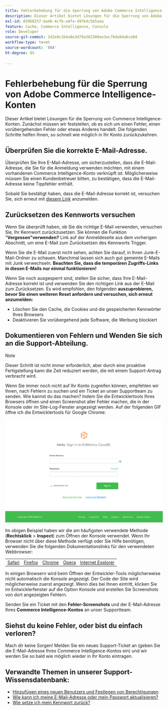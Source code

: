 ```yaml
---
title: Fehlerbehebung für die Sperrung von Adobe Commerce Intelligence-Konten
description: Dieser Artikel bietet Lösungen für die Sperrung von Adobe Commerce Intelligence-Konten. Zunächst müssen wir feststellen, ob es sich um einen Fehler, einen vorübergehenden Fehler oder etwas Anderes handelt. Die folgenden Schritte helfen Ihnen, so schnell wie möglich in Ihr Konto zurückzukehren.
exl-id: 85968257-ba4b-4cfb-a4fa-497b4c5b5aea
feature: Cache, Commerce Intelligence, Console
role: Developer
source-git-commit: 1d2e0c1b4a8e3d79a362500ee3ec7bde84a6ce0d
workflow-type: tm+mt
source-wordcount: '564'
ht-degree: 0%

---
```


# Fehlerbehebung für die Sperrung von Adobe Commerce Intelligence-Konten

<!--
BOB: Is this in TOC?
-->

Dieser Artikel bietet Lösungen für die Sperrung von Commerce Intelligence-Konten. Zunächst müssen wir feststellen, ob es sich um einen Fehler, einen vorübergehenden Fehler oder etwas Anderes handelt. Die folgenden Schritte helfen Ihnen, so schnell wie möglich in Ihr Konto zurückzukehren.

## Überprüfen Sie die korrekte E-Mail-Adresse.

Überprüfen Sie Ihre E-Mail-Adresse, um sicherzustellen, dass die E-Mail-Adresse, die Sie für die Anmeldung verwenden möchten, mit einem vorhandenen Commerce Intelligence-Konto verknüpft ist. Möglicherweise müssen Sie einen Kundenbetreuer bitten, zu bestätigen, dass die E-Mail-Adresse keine Tippfehler enthält.

Sobald Sie bestätigt haben, dass die E-Mail-Adresse korrekt ist, versuchen Sie, sich erneut mit [diesem Link](https://dashboard.rjmetrics.com/v2/session/create#/) anzumelden.

## Zurücksetzen des Kennworts versuchen

Wenn Sie überprüft haben, ob Sie die richtige E-Mail verwenden, versuchen Sie, Ihr Kennwort zurückzusetzen. Sie können die Funktion &quot;**Vergessen&quot;verwenden?** Link auf der Anmeldeseite aus dem vorherigen Abschnitt, um eine E-Mail zum Zurücksetzen des Kennworts Trigger.

Wenn Sie die E-Mail zuerst nicht sehen, achten Sie darauf, in Ihren Junk-E-Mail-Ordner zu schauen. Manchmal lassen sich auch gut gemeinte E-Mails mit Junk verwechseln. **Beachten Sie, dass die temporären Zugriffs-Links in diesen E-Mails nur einmal funktionieren!**

Wenn Sie noch ausgesperrt sind, stellen Sie sicher, dass Ihre E-Mail-Adresse korrekt ist und verwenden Sie den richtigen Link aus der E-Mail zum Zurücksetzen. Es wird empfohlen, den folgenden **auszuprobieren, bevor Sie einen weiteren Reset anfordern und versuchen, sich erneut anzumelden:**

* Löschen Sie den Cache, die Cookies und die gespeicherten Kennwörter Ihres Browsers
* Deaktivieren Sie vorübergehend jede Software, die Werbung blockiert

## Dokumentieren von Fehlern und Wenden Sie sich an die Support-Abteilung.

>[!NOTE]
>
>Dieser Schritt ist nicht immer erforderlich, aber durch eine proaktive Fertigstellung kann die Zeit reduziert werden, die mit einem Support-Antrag verbracht wird.

Wenn Sie immer noch nicht auf Ihr Konto zugreifen können, empfehlen wir Ihnen, nach Fehlern zu suchen und ein Ticket an unser Supportteam zu senden. Wie kannst du das machen? Indem Sie die Entwicklertools Ihres Browsers öffnen und einen Screenshot aller Fehler machen, die in der Konsole oder im Site-Log-Fenster angezeigt werden. Auf der folgenden GIF öffne ich die Entwicklertools für Google Chrome:

![Öffnen der Entwicklertools von Chrome.](assets/Opening_Chrome_dev_tools.gif)

Im obigen Beispiel haben wir die am häufigsten verwendete Methode (**Rechtsklick** > **Inspect**) zum Öffnen der Konsole verwendet. Wenn Ihr Browser nicht über diese Methode verfügt oder Sie Hilfe benötigen, verwenden Sie die folgenden Dokumentationslinks für den verwendeten Webbrowser:

<table>
<tbody>
<tr>
<td><a href="https://www.technipages.com/mac-os-x-enable-web-inspector-in-safari">Safari</a></td>
<td><a href="https://developer.mozilla.org/en-US/docs/Tools/Web_Console/Opening_the_Web_Console">Firefox</a></td>
<td><a href="https://developers.google.com/web/tools/chrome-devtools/?hl=en">Chrome</a></td>
<td><a href="https://www.opera.com/dragonfly/documentation/">Opera</a></td>
<td><a href="https://msdn.microsoft.com/en-us/library/gg589512(v=vs.85).aspx#OpeningTools">Internet Explorer</a></td>
</tr>
</tbody>
</table>

In einigen Browsern wird beim Öffnen der Entwickler-Tools möglicherweise nicht automatisch die Konsole angezeigt. Der Code der Site wird möglicherweise zuerst angezeigt. Wenn dies bei Ihnen eintritt, klicken Sie im Entwicklerfenster auf die Option Konsole und erstellen Sie Screenshots von dort angezeigten Fehlern.

Senden Sie ein Ticket mit den **Fehler-Screenshots** und der E-Mail-Adresse Ihres **Commerce Intelligence-Kontos** an unser Supportteam.

## Siehst du keine Fehler, oder bist du einfach verloren?

Mach dir keine Sorgen! Melden Sie ein neues Support-Ticket an (geben Sie die E-Mail-Adresse Ihres Commerce Intelligence-Kontos ein) und wir werden Sie so bald wie möglich wieder in Ihr Konto eintragen.

## Verwandte Themen in unserer Support-Wissensdatenbank:

* [Hinzufügen eines neuen Benutzers und Festlegen von Berechtigungen](https://experienceleague.adobe.com/docs/commerce-business-intelligence/mbi/administrator/user-mgmt/user-management.html)
* [Wie kann ich meine E-Mail-Adresse oder mein Passwort aktualisieren?](https://experienceleague.adobe.com/docs/commerce-business-intelligence/mbi/administrator/user-mgmt/create-user.html)
* [Wie setze ich mein Kennwort zurück?](https://experienceleague.adobe.com/docs/commerce-business-intelligence/mbi/administrator/user-mgmt/reset-password.html)
